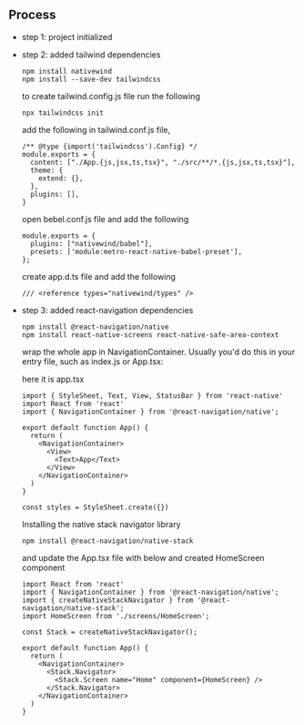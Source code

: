 ## Process
- step 1: project initialized
- step 2: added tailwind dependencies
  ```
  npm install nativewind
  npm install --save-dev tailwindcss
  ```

  to create tailwind.config.js file run the following
  ```
  npx tailwindcss init
  ```

  add the following in tailwind.conf.js file,
  ```
  /** @type {import('tailwindcss').Config} */
  module.exports = {
    content: ["./App.{js,jsx,ts,tsx}", "./src/**/*.{js,jsx,ts,tsx}"],
    theme: {
      extend: {},
    },
    plugins: [],
  }
  ```

  open bebel.conf.js file and add the following
  ```
  module.exports = {
    plugins: ["nativewind/babel"],
    presets: ['module:metro-react-native-babel-preset'],
  };
  ```

  create app.d.ts file and add the following
  ```
  /// <reference types="nativewind/types" />
  ```

- step 3: added react-navigation dependencies
  ```
  npm install @react-navigation/native
  npm install react-native-screens react-native-safe-area-context
  ```

  wrap the whole app in NavigationContainer. Usually you'd do this in your entry file, such as index.js or App.tsx:

  here it is app.tsx
  ```
  import { StyleSheet, Text, View, StatusBar } from 'react-native'
  import React from 'react'
  import { NavigationContainer } from '@react-navigation/native';

  export default function App() {
    return (
      <NavigationContainer>
        <View>
          <Text>App</Text>
        </View>
      </NavigationContainer>
    )
  }

  const styles = StyleSheet.create({})
  ```

  Installing the native stack navigator library
  ```
  npm install @react-navigation/native-stack
  ```

  and update the App.tsx file with below and created HomeScreen component
  ```
  import React from 'react'
  import { NavigationContainer } from '@react-navigation/native';
  import { createNativeStackNavigator } from '@react-navigation/native-stack';
  import HomeScreen from './screens/HomeScreen';

  const Stack = createNativeStackNavigator();

  export default function App() {
    return (
      <NavigationContainer>
        <Stack.Navigator>
          <Stack.Screen name="Home" component={HomeScreen} />
        </Stack.Navigator>
      </NavigationContainer>
    )
  }
```